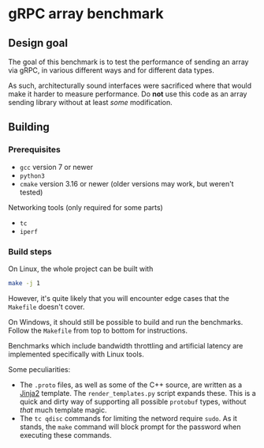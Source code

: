 # gRPC array benchmark

## Design goal

The goal of this benchmark is to test the performance of sending an array via gRPC, in various different ways and for different data types.

As such, architecturally sound interfaces were sacrificed where that would make it harder to measure performance. Do **not** use this code as an array sending library without at least _some_ modification.

## Building

### Prerequisites

- `gcc` version 7 or newer
- `python3`
- `cmake` version 3.16 or newer (older versions may work, but weren't tested)

Networking tools (only required for some parts)
- `tc`
- `iperf`


### Build steps

On Linux, the whole project can be built with

```bash
make -j 1
```

However, it's quite likely that you will encounter edge cases that the ``Makefile`` doesn't cover.

On Windows, it should still be possible to build and run the benchmarks. Follow the ``Makefile`` from top to bottom for instructions.

Benchmarks which include bandwidth throttling and artificial latency are implemented specifically with Linux tools.

Some peculiarities:
- The `.proto` files, as well as some of the C++ source, are written as a [Jinja2](https://jinja2docs.readthedocs.io/) template. The `render_templates.py` script expands these. This is a quick and dirty way of supporting all possible `protobuf` types, without _that_ much template magic.
- The `tc qdisc` commands for limiting the netword require `sudo`. As it stands, the `make` command will block prompt for the password when executing these commands.
